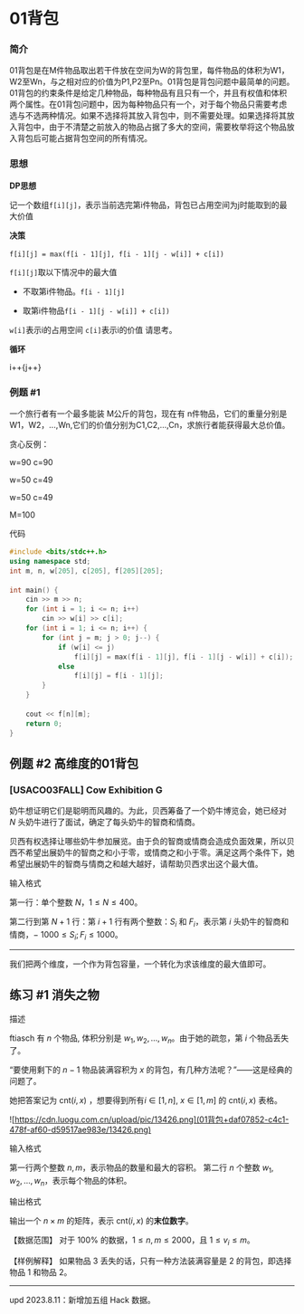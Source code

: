 # 01背包

### 简介

01背包是在M件物品取出若干件放在空间为W的背包里，每件物品的体积为W1，W2至Wn，与之相对应的价值为P1,P2至Pn。01背包是背包问题中最简单的问题。01背包的约束条件是给定几种物品，每种物品有且只有一个，并且有权值和体积两个属性。在01背包问题中，因为每种物品只有一个，对于每个物品只需要考虑选与不选两种情况。如果不选择将其放入背包中，则不需要处理。如果选择将其放入背包中，由于不清楚之前放入的物品占据了多大的空间，需要枚举将这个物品放入背包后可能占据背包空间的所有情况。

### 思想

**DP思想**

记一个数组`f[i][j]`，表示当前选完第i件物品，背包已占用空间为j时能取到的最大价值

**决策**

`f[i][j] = max(f[i - 1][j], f[i - 1][j - w[i]] + c[i])`

`f[i][j]`取以下情况中的最大值

- 不取第i件物品。`f[i - 1][j]`

- 取第i件物品`f[i - 1][j - w[i]] + c[i])`

`w[i]`表示i的占用空间
`c[i]`表示i的价值
请思考。

**循环**

i++{j++}

### 例题 #1

一个旅行者有一个最多能装 M公斤的背包，现在有 n件物品，它们的重量分别是W1，W2，...,Wn,它们的价值分别为C1,C2,...,Cn，求旅行者能获得最大总价值。



贪心反例：

w=90 c=90

w=50 c=49

w=50 c=49

M=100

代码

```C++
#include <bits/stdc++.h>
using namespace std;
int m, n, w[205], c[205], f[205][205];

int main() {
	cin >> m >> n;
	for (int i = 1; i <= n; i++)
		cin >> w[i] >> c[i];
	for (int i = 1; i <= n; i++) {
		for (int j = m; j > 0; j--) {
			if (w[i] <= j)
				f[i][j] = max(f[i - 1][j], f[i - 1][j - w[i]] + c[i]);
			else
				f[i][j] = f[i - 1][j];
		}
	}

	cout << f[n][m];
	return 0;
}
```

## 例题 #2 高维度的01背包

### [USACO03FALL] Cow Exhibition G

奶牛想证明它们是聪明而风趣的。为此，贝西筹备了一个奶牛博览会，她已经对 $N$ 头奶牛进行了面试，确定了每头奶牛的智商和情商。

贝西有权选择让哪些奶牛参加展览。由于负的智商或情商会造成负面效果，所以贝西不希望出展奶牛的智商之和小于零，或情商之和小于零。满足这两个条件下，她希望出展奶牛的智商与情商之和越大越好，请帮助贝西求出这个最大值。

输入格式

第一行：单个整数 $N$，$1 \le N \le 400$。

第二行到第 $N+1$ 行：第 $i+1$ 行有两个整数：$S_i$ 和 $F_i$，表示第 $i$ 头奶牛的智商和情商，− $1000 \le S_i;F_i \le 1000$。

---

我们把两个维度，一个作为背包容量，一个转化为求该维度的最大值即可。

## 练习 #1 消失之物

描述

ftiasch 有 $n$ 个物品, 体积分别是 $w_1,w_2,\dots,w_n$。由于她的疏忽，第 $i$ 个物品丢失了。

“要使用剩下的 $n-1$ 物品装满容积为 $x$ 的背包，有几种方法呢？”——这是经典的问题了。

她把答案记为 $\text{cnt}(i,x)$ ，想要得到所有$i \in [1,n]$, $x \in [1,m]$ 的 $\text{cnt}(i,x)$ 表格。

![https://cdn.luogu.com.cn/upload/pic/13426.png](01背包+daf07852-c4c1-478f-af60-d59517ae983e/13426.png)

输入格式

第一行两个整数 $n,m$，表示物品的数量和最大的容积。
第二行 $n$ 个整数 $w_1,w_2,\dots,w_n$，表示每个物品的体积。

输出格式

输出一个 $n \times m$ 的矩阵，表示 $\text{cnt}(i,x)$ 的**末位数字**。

【数据范围】
对于 $100\%$ 的数据，$1\le n,m \le 2000$，且 $1\le v_i\le m$。

【样例解释】
如果物品 3 丢失的话，只有一种方法装满容量是 2 的背包，即选择物品 1 和物品 2。

---

$\text{upd 2023.8.11}$：新增加五组 Hack 数据。

